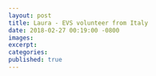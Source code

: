 ```yaml
---
layout: post
title: Laura - EVS volunteer from Italy
date: 2018-02-27 00:19:00 -0800
images:
excerpt:
categories:
published: true
---
```

